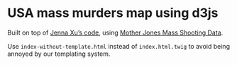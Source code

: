 # USA mass murders map using d3js

Built on top of [Jenna Xu’s code](https://gist.github.com/xujenna/25db2af0bf59950d7390ceeba187df42), using [Mother Jones Mass Shooting Data](https://www.motherjones.com/politics/2012/07/mass-shootings-map/).

Use `index-without-template.html` instead of `index.html.twig` to avoid being annoyed by our templating system.
